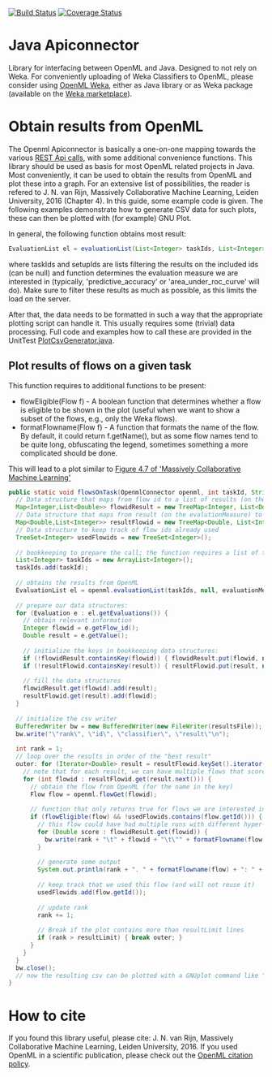 [![Build Status](https://travis-ci.org/openml/java.svg?branch=master)](https://travis-ci.org/openml/java)
[![Coverage Status](https://coveralls.io/repos/github/openml/java/badge.svg?branch=master)](https://coveralls.io/github/openml/java?branch=master)

# Java Apiconnector
Library for interfacing between OpenML and Java. Designed to not rely on Weka. For conveniently uploading of Weka Classifiers to OpenML, please consider using [OpenML Weka](https://github.com/openml/openml-weka/), either as Java library or as Weka package (available on the [Weka marketplace](http://weka.sourceforge.net/packageMetaData/)). 

# Obtain results from OpenML
The Openml Apiconnector is basically a one-on-one mapping towards the various [REST Api calls](https://www.openml.org/api_docs), with some additional convenience functions. This library should be used as basis for most OpenML related projects in Java. Most conveniently, it can be used to obtain the results from OpenML and plot these into a graph. For an extensive list of possibilities, the reader is refered to J. N. van Rijn, Massively Collaborative Machine Learning, Leiden University, 2016 (Chapter 4). In this guide, some example code is given. The following examples demonstrate how to generate CSV data for such plots, these can then be plotted with (for example) GNU Plot.

In general, the following function obtains most result:
```java
EvaluationList el = evaluationList(List<Integer> taskIds, List<Integer> setupIds, String function);
```
where taskIds and setupIds are lists filtering the results on the included ids (can be null) and function determines the evaluation measure we are interested in (typically, 'predictive_accuracy' or 'area_under_roc_curve' will do). Make sure to filter these results as much as possible, as this limits the load on the server. 

After that, the data needs to be formatted in such a way that the appropriate plotting script can handle it. This usually requires some (trivial) data processing. Full code and examples how to call these are provided in the UnitTest [PlotCsvGenerator.java](https://github.com/openml/java/blob/master/apiconnector/src/test/java/examples/PlotCsvGenerator.java). 

## Plot results of flows on a given task

This function requires to additional functions to be present: 
* flowEligible(Flow f) - A boolean function that determines whether a flow is eligible to be shown in the plot (useful when we want to show a subset of the flows, e.g., only the Weka flows).
* formatFlowname(Flow f) - A function that formats the name of the flow. By default, it could return f.getName(), but as some flow names tend to be quite long, obfuscating the legend, sometimes something a more complicated should be done. 

This will lead to a plot similar to [Figure 4.7 of 'Massively Collaborative Machine Learning'](https://openaccess.leidenuniv.nl/bitstream/handle/1887/44814/thesis.pdf?sequence=2#figure.caption.22)

```java
public static void flowsOnTask(OpenmlConnector openml, int taskId, String evaluationMeasure, File resultsFile, int resultLimit) throws Exception {
  // Data structure that maps from flow id to a list of results (on the evalutionMeasure)
  Map<Integer,List<Double>> flowidResult = new TreeMap<Integer, List<Double>>();
  // Data structure that maps from result (on the evalutionMeasure) to flowId
  Map<Double,List<Integer>> resultFlowid = new TreeMap<Double, List<Integer>>(Collections.reverseOrder());
  // Data structure to keep track of flow ids already used
  TreeSet<Integer> usedFlowids = new TreeSet<Integer>();
  
  // bookkeeping to prepare the call; the function requires a list of taskIds
  List<Integer> taskIds = new ArrayList<Integer>();
  taskIds.add(taskId);
  
  // obtains the results from OpenML
  EvaluationList el = openml.evaluationList(taskIds, null, evaluationMeasure);
  
  // prepare our data structures:
  for (Evaluation e : el.getEvaluations()) {
    // obtain relevant information
    Integer flowid = e.getFlow_id();
    Double result = e.getValue();
    
    // initialize the keys in bookkeeping data structures:
    if (!flowidResult.containsKey(flowid)) { flowidResult.put(flowid, new ArrayList<Double>()); }
    if (!resultFlowid.containsKey(result)) { resultFlowid.put(result, new ArrayList<Integer>()); }
    
    // fill the data structures
    flowidResult.get(flowid).add(result);
    resultFlowid.get(result).add(flowid);
  }
  
  // initialize the csv writer
  BufferedWriter bw = new BufferedWriter(new FileWriter(resultsFile));
  bw.write("\"rank\", \"id\", \"classifier\", \"result\"\n");
  
  int rank = 1;
  // loop over the results in order of the "best result"
  outer: for (Iterator<Double> result = resultFlowid.keySet().iterator(); result.hasNext(); ) {
    // note that for each result, we can have multiple flows that scored that result. Loop over these
    for (int flowid : resultFlowid.get(result.next())) {
      // obtain the flow from OpenML (for the name in the key)
      Flow flow = openml.flowGet(flowid);
      
      // function that only returns true for flows we are interested in
      if (flowEligible(flow) && !usedFlowids.contains(flow.getId())) {
        // this flow could have had multiple runs with different hyper-parameters, loop over these
        for (Double score : flowidResult.get(flowid)) {
          bw.write(rank + "\t" + flowid + "\t\"" + formatFlowname(flow) + "\"\t" + score + "\n");
        }
        
        // generate some output
        System.out.println(rank + ". " + formatFlowname(flow) + ": " + flowidResult.get(flowid).size() + " results. ");
        
        // keep track that we used this flow (and will not reuse it)
        usedFlowids.add(flow.getId());
        
        // update rank
        rank += 1;
        
        // Break if the plot contains more than resultLimit lines
        if (rank > resultLimit) { break outer; } 
      }
    }
  }
  bw.close();
  // now the resulting csv can be plotted with a GNUplot command like "plot "results.csv" using 1:4:xticlabels(3)" 
}
```


# How to cite
If you found this library useful, please cite: J. N. van Rijn, Massively Collaborative Machine Learning, Leiden University, 2016. If you used OpenML in a scientific publication, please check out the [OpenML citation policy](https://www.openml.org/cite). 
